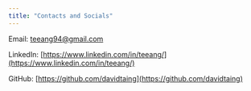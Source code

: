 ```yaml
---
title: "Contacts and Socials"
---
```


Email: [teeang94@gmail.com](mailto:teeang94@gmail.com)

LinkedIn: [https://www.linkedin.com/in/teeang/](https://www.linkedin.com/in/teeang/)

GitHub: [https://github.com/davidtaing](https://github.com/davidtaing)
